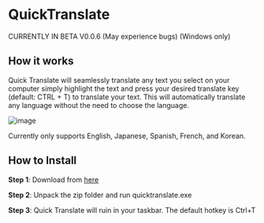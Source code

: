 # QuickTranslate 
CURRENTLY IN BETA V0.0.6 (May experience bugs) (Windows only)

## How it works

Quick Translate will seamlessly translate any text you select on your computer simply highlight the text and press your desired translate key (default: CTRL + T) to translate your text. This will automatically translate any language without the need to choose the language. 

![image](https://github.com/lukecrosser/QuickTranslate/assets/64517117/2e89d3dc-374b-4729-9a0c-58a76974613a)

Currently only supports English, Japanese, Spanish, French, and Korean. 

## How to Install

**Step 1**: Download from [here](https://drive.google.com/file/d/1tOTTF3Ro18NDo6QC-SsIiZ1gdt2LgQFQ/view?usp=sharing)

**Step 2**: Unpack the zip folder and run quicktranslate.exe 

**Step 3**: Quick Translate will ruin in your taskbar. The default hotkey is Ctrl+T
